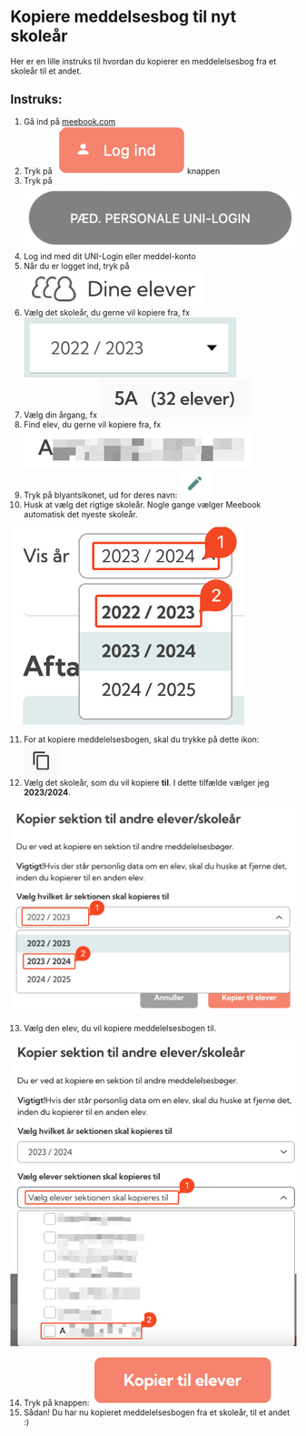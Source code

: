 # Kopiere meddelsesbog til nyt skoleår

Her er en lille instruks til hvordan du kopierer en meddelelsesbog fra et skoleår til et andet.&#x20;

## Instruks:

1. Gå ind på [meebook.com](https://meebook.com/)
2. Tryk på <img src="../.gitbook/assets/meebook-menu-button-01.png" alt="" data-size="line">knappen
3. Tryk på <img src="../.gitbook/assets/meebook-login-button-01.png" alt="" data-size="line">
4. Log ind med dit UNI-Login eller meddel-konto
5. Når du er logget ind, tryk på <img src="../.gitbook/assets/meebook-year-select-01.png" alt="" data-size="line">
6. Vælg det skoleår, du gerne vil kopiere fra, fx <img src="../.gitbook/assets/meebook-year-option-01.png" alt="" data-size="line">
7. Vælg din årgang, fx <img src="../.gitbook/assets/meebook-grade-select-01.png" alt="" data-size="line">
8. Find elev, du gerne vil kopiere fra, fx <img src="../.gitbook/assets/meebook-student-select-01.png" alt="" data-size="line">
9. Tryk på blyantsikonet, ud for deres navn: <img src="../.gitbook/assets/meebook-edit-button-01.png" alt="" data-size="line">
10. Husk at vælg det rigtige skoleår. Nogle gange vælger Meebook automatisk det nyeste skoleår.

<img src="../.gitbook/assets/meebook-message-book-01.png" alt="" data-size="original">

11. For at kopiere meddelelsesbogen, skal du trykke på dette ikon: <img src="../.gitbook/assets/meebook-copy-icon-01.png" alt="" data-size="line">
12. Vælg det skoleår, som du vil kopiere **til**. I dette tilfælde vælger jeg **2023/2024**.

![](<../.gitbook/assets/meebook-copy-confirm-01.png>)

13. Vælg den elev, du vil kopiere meddelelsesbogen til.

![](<../.gitbook/assets/meebook-copy-success-01.png>)

14. Tryk på knappen: <img src="../.gitbook/assets/meebook-finish-button-01.png" alt="" data-size="line">
15. Sådan! Du har nu kopieret meddelelsesbogen fra et skoleår, til et andet :)

